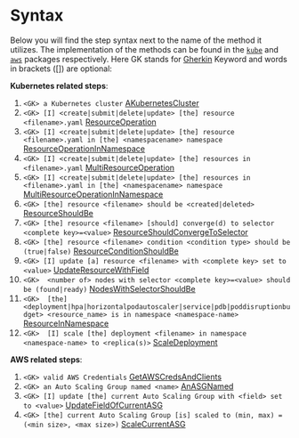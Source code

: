 # Syntax
Below you will find the step syntax next to the name of the method it utilizes. The implementation of the methods can be found in the [`kube`](https://godoc.org/github.com/keikoproj/kubedog/pkg/kubernetes) and [`aws`](https://godoc.org/github.com/keikoproj/kubedog/pkg/aws) packages respectively. Here GK stands for [Gherkin](https://cucumber.io/docs/gherkin/reference/#keywords) Keyword and words in brackets ([]) are optional:

**Kubernetes related steps**:
1. 	`<GK> a Kubernetes cluster` [AKubernetesCluster](https://godoc.org/github.com/keikoproj/kubedog/pkg/kubernetes#Client.AKubernetesCluster)
2.	`<GK> [I] <create|submit|delete|update> [the] resource <filename>.yaml` [ResourceOperation](https://godoc.org/github.com/keikoproj/kubedog/pkg/kubernetes#Client.ResourceOperation)
3.	`<GK> [I] <create|submit|delete|update> [the] resource <filename>.yaml in [the] <namespacename> namespace` [ResourceOperationInNamespace](https://godoc.org/github.com/keikoproj/kubedog/pkg/kubernetes#Client.ResourceOperationInNamespace)
4.	`<GK> [I] <create|submit|delete|update> [the] resources in <filename>.yaml` [MultiResourceOperation](https://godoc.org/github.com/keikoproj/kubedog/pkg/kubernetes#Client.MultiResourceOperation)
5.	`<GK> [I] <create|submit|delete|update> [the] resources in <filename>.yaml in [the] <namespacename> namespace` [MultiResourceOperationInNamespace](https://godoc.org/github.com/keikoproj/kubedog/pkg/kubernetes#Client.MultiResourceOperationInNamespace)
6.	`<GK> [the] resource <filename> should be <created|deleted>` [ResourceShouldBe](https://godoc.org/github.com/keikoproj/kubedog/pkg/kubernetes#Client.ResourceShouldBe)
7.	`<GK> [the] resource <filename> [should] converge(d) to selector <complete key>=<value>` [ResourceShouldConvergeToSelector](https://godoc.org/github.com/keikoproj/kubedog/pkg/kubernetes#Client.ResourceShouldConvergeToSelector)
8.	`<GK> [the] resource <filename> condition <condition type> should be (true|false)` [ResourceConditionShouldBe](https://godoc.org/github.com/keikoproj/kubedog/pkg/kubernetes#Client.ResourceConditionShouldBe)
9.	`<GK> [I] update [a] resource <filename> with <complete key> set to <value>` [UpdateResourceWithField](https://godoc.org/github.com/keikoproj/kubedog/pkg/kubernetes#Client.UpdateResourceWithField)
10.	`<GK>  <number of> nodes with selector <complete key>=<value> should be (found|ready)` [NodesWithSelectorShouldBe](https://godoc.org/github.com/keikoproj/kubedog/pkg/kubernetes#Client.NodesWithSelectorShouldBe)
11. `<GK>  [the] <deployment|hpa|horizontalpodautoscaler|service|pdb|poddisruptionbudget> <resource_name> is in namespace <namespace-name>` [ResourceInNamespace](https://pkg.go.dev/github.com/keikoproj/kubedog/pkg/kubernetes#Client.ResourceInNamespace)
12. `<GK>  [I] scale [the] deployment <filename> in namespace <namespace-name> to <replica(s)>` [ScaleDeployment](https://pkg.go.dev/github.com/keikoproj/kubedog/pkg/kubernetes#Client.ScaleDeployment)

**AWS related steps**:
1.	`<GK> valid AWS Credentials` [GetAWSCredsAndClients](https://godoc.org/github.com/keikoproj/kubedog/pkg/aws#Client.GetAWSCredsAndClients)
2.	`<GK> an Auto Scaling Group named <name>` [AnASGNamed](https://godoc.org/github.com/keikoproj/kubedog/pkg/aws#Client.AnASGNamed)
3.	`<GK> [I] update [the] current Auto Scaling Group with <field> set to <value>` [UpdateFieldOfCurrentASG](https://godoc.org/github.com/keikoproj/kubedog/pkg/aws#Client.UpdateFieldOfCurrentASG)
4.	`<GK> [the] current Auto Scaling Group [is] scaled to (min, max) = (<min size>, <max size>)` [ScaleCurrentASG](https://godoc.org/github.com/keikoproj/kubedog/pkg/aws#Client.ScaleCurrentASG)
